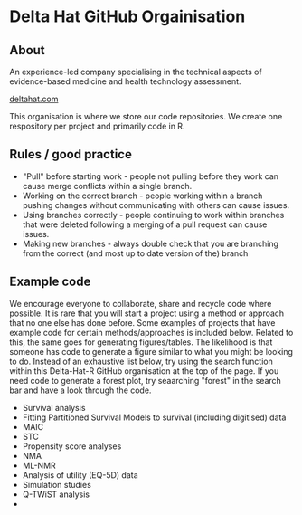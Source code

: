 # Delta Hat GitHub Orgainisation

## About 

An experience-led company specialising in the technical aspects of evidence-based medicine and health technology assessment. 

[deltahat.com](www.deltahat.com)

This organisation is where we store our code repositories. We create one respository per project and primarily code in R. 

## Rules / good practice 

- "Pull" before starting work - people not pulling before they work can cause merge conflicts within a single branch.
- Working on the correct branch - people  working within a branch pushing changes without communicating with others can cause issues.
- Using branches correctly - people continuing to work within branches that were deleted following a merging of a pull request can cause issues.
- Making new branches - always double check that you are branching from the correct (and most up to date version of the) branch

## Example code

We encourage everyone to collaborate, share and recycle code where possible. It is rare that you will start a project using a method or approach that no one else has done before. Some examples of projects that have example code for certain methods/approaches is included below. Related to this, the same goes for generating figures/tables. The likelihood is that someone has code to generate a figure similar to what you might be looking to do. Instead of an exhaustive list below, try using the search function within this Delta-Hat-R GitHub organisation at the top of the page. If you need code to generate a forest plot, try seaarching "forest" in the search bar and have a look through the code. 

- Survival analysis
- Fitting Partitioned Survival Models to survival (including digitised) data
- MAIC
- STC
- Propensity score analyses
- NMA
- ML-NMR
- Analysis of utility (EQ-5D) data
- Simulation studies
- Q-TWiST analysis
- 
<!--

**Here are some ideas to get you started:**

🙋‍♀️ A short introduction - what is your organization all about?
🌈 Contribution guidelines - how can the community get involved?
👩‍💻 Useful resources - where can the community find your docs? Is there anything else the community should know?
🍿 Fun facts - what does your team eat for breakfast?
🧙 Remember, you can do mighty things with the power of [Markdown](https://docs.github.com/github/writing-on-github/getting-started-with-writing-and-formatting-on-github/basic-writing-and-formatting-syntax)
-->
